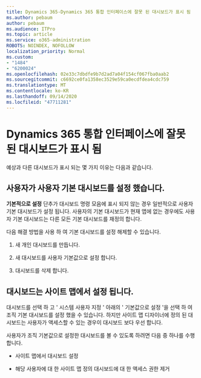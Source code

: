 ```yaml
---
title: Dynamics 365-Dynamics 365 통합 인터페이스에 잘못 된 대시보드가 표시 됨
ms.author: pebaum
author: pebaum
ms.audience: ITPro
ms.topic: article
ms.service: o365-administration
ROBOTS: NOINDEX, NOFOLLOW
localization_priority: Normal
ms.custom:
- "1484"
- "6200024"
ms.openlocfilehash: 02e33c7dbdfe9b7d2ad7a04f154cf067fba0aab2
ms.sourcegitcommit: c6692ce0fa1358ec3529e59ca0ecdfdea4cdc759
ms.translationtype: MT
ms.contentlocale: ko-KR
ms.lasthandoff: 09/14/2020
ms.locfileid: "47711281"
---
```

# <a name="wrong-dashboard-shows-in-dynamics-365-unified-interface"></a>Dynamics 365 통합 인터페이스에 잘못 된 대시보드가 표시 됨

예상과 다른 대시보드가 표시 되는 몇 가지 이유는 다음과 같습니다.

## <a name="the-user-has-set-a-user-default-dashboard"></a>사용자가 사용자 기본 대시보드를 설정 했습니다. 

**기본적으로 설정** 단추가 대시보드 명령 모음에 표시 되지 않는 경우 일반적으로 사용자 기본 대시보드가 설정 됩니다. 사용자의 기본 대시보드가 현재 앱에 없는 경우에도 사용자 기본 대시보드는 다른 모든 기본 대시보드를 재정의 합니다.

다음 해결 방법을 사용 하 여 기본 대시보드를 설정 해제할 수 있습니다.

1. 새 개인 대시보드를 만듭니다.

2. 새 대시보드를 사용자 기본값으로 설정 합니다.

3. 대시보드를 삭제 합니다.

## <a name="the-dashboard-is-set-in-the-sitemap"></a>대시보드는 사이트 맵에서 설정 됩니다.

대시보드를 선택 하 고 ' 시스템 사용자 지정 ' 아래의 ' 기본값으로 설정 '을 선택 하 여 조직 기본 대시보드를 설정 했을 수 있습니다. 하지만 사이트 맵 디자이너에 정의 된 대시보드는 사용자가 액세스할 수 있는 경우이 대시보드 보다 우선 합니다.

사용자가 조직 기본값으로 설정한 대시보드를 볼 수 있도록 하려면 다음 중 하나를 수행 합니다.

* 사이트 맵에서 대시보드 설정

* 해당 사용자에 대 한 사이트 맵 정의 대시보드에 대 한 액세스 권한 제거
